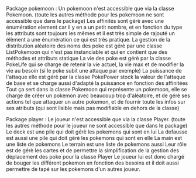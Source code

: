 Package pokemoon : 
    Un pokemoon n'est accessible que via la classe Pokemoon. (toute les autres méthode pour les pokemoon ne sont accessible que dans le package)
    Les affinités sont gérè avec une énumération element car il y en a un petit nombre, et en fonction du type les attributs sont toujours les mêmes et il est très simple de rajouté un élèment a une énumération ce qui est très pratique.
    La gestion de la distribution aléatoire des noms des poke est gérè par une classe ListPokemoon qui n'est pas instanciable et qui en contient que des méthodes et attributs statique
    La vie des poke est gérè par la classe PokeLife qui se charge de retenir la vie actuel, la vie max et de modifier la vie au besoin (si le poke subit une attaque par exemple)
    La puissance de l'attaque elle est gérè par la classe PokePower stock la valeur de l'attaque de base et se charge aussi d'adapté la puissance en fonction des affinitées
    Tout ça sert dans la classe Pokemoon qui représente un pokemoon, elle se charge de créer un pokemon avec beaucoup trop d'aléatoire, et de gérè ses actions tel que attaquer un autre pokemon, et de fournir toute les infos sur ses atributs (qui sont lisible mais pas modifiable en dehors de la classe)

Package player :
    Le joueur n'est accessible que via la classe Player. (toute les autres méthode pour le joueur ne sont accessible que dans le package)
    Le deck est une pile qui doit gérè les pokemons qui sont en lui
    La defausse est aussi une pile qui doit gérè les pokemons qui sont en elle
    La main est une liste de pokemons
    Le terrain est une liste de pokemons aussi
    Leur rôle est de gérè les cartes et de permettre la simplification de la gestion des déplacement des poke pour la classe Player
    Le joueur lui est donc chargé de bouger les différent pokemon en fonction des besoins et il doit aussi permettre de tapé sur les pokemons d'un autres joueur.